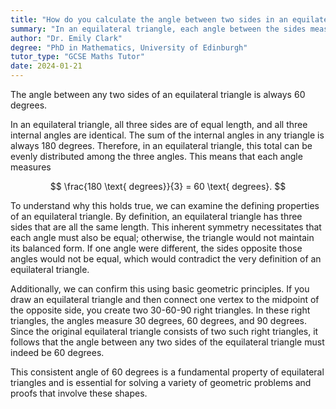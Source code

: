 ```yaml
---
title: "How do you calculate the angle between two sides in an equilateral triangle?"
summary: "In an equilateral triangle, each angle between the sides measures 60 degrees, reflecting the triangle's symmetry and equal side lengths."
author: "Dr. Emily Clark"
degree: "PhD in Mathematics, University of Edinburgh"
tutor_type: "GCSE Maths Tutor"
date: 2024-01-21
---
```


The angle between any two sides of an equilateral triangle is always $60$ degrees.

In an equilateral triangle, all three sides are of equal length, and all three internal angles are identical. The sum of the internal angles in any triangle is always $180$ degrees. Therefore, in an equilateral triangle, this total can be evenly distributed among the three angles. This means that each angle measures 

$$
\frac{180 \text{ degrees}}{3} = 60 \text{ degrees}.
$$

To understand why this holds true, we can examine the defining properties of an equilateral triangle. By definition, an equilateral triangle has three sides that are all the same length. This inherent symmetry necessitates that each angle must also be equal; otherwise, the triangle would not maintain its balanced form. If one angle were different, the sides opposite those angles would not be equal, which would contradict the very definition of an equilateral triangle.

Additionally, we can confirm this using basic geometric principles. If you draw an equilateral triangle and then connect one vertex to the midpoint of the opposite side, you create two $30$-$60$-$90$ right triangles. In these right triangles, the angles measure $30$ degrees, $60$ degrees, and $90$ degrees. Since the original equilateral triangle consists of two such right triangles, it follows that the angle between any two sides of the equilateral triangle must indeed be $60$ degrees.

This consistent angle of $60$ degrees is a fundamental property of equilateral triangles and is essential for solving a variety of geometric problems and proofs that involve these shapes.
    